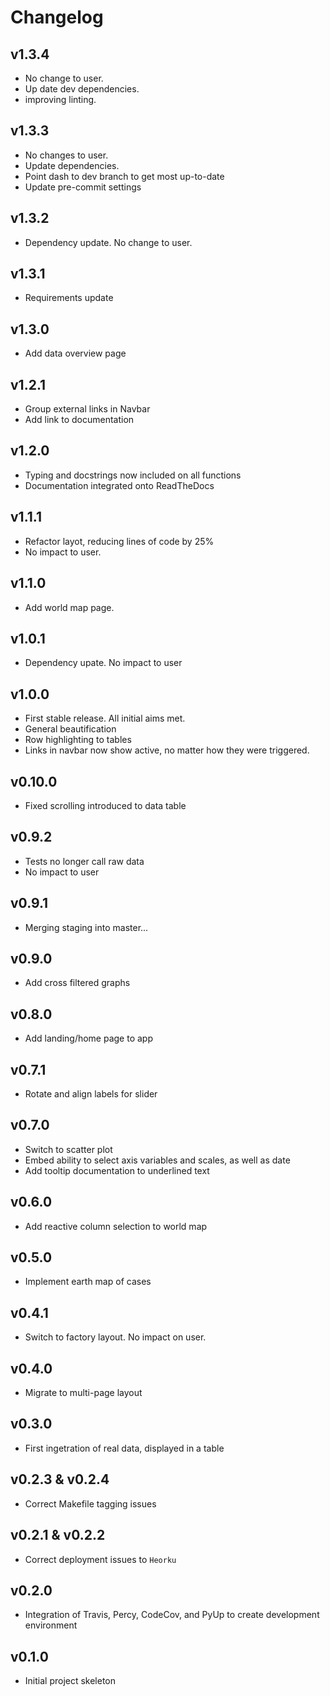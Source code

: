 Changelog
=========

v1.3.4
------
- No change to user.
- Up date dev dependencies.
- improving linting.

v1.3.3
------
- No changes to user.
- Update dependencies.
- Point dash to dev branch to get most up-to-date
- Update pre-commit settings

v1.3.2
------
- Dependency update. No change to user.

v1.3.1
------
- Requirements update

v1.3.0
------

- Add data overview page

v1.2.1
------

- Group external links in Navbar
- Add link to documentation

v1.2.0
------

- Typing and docstrings now included on all functions
- Documentation integrated onto ReadTheDocs

v1.1.1
------

- Refactor layot, reducing lines of code by 25%
- No impact to user.

v1.1.0
------

- Add world map page.

v1.0.1
------

- Dependency upate. No impact to user

v1.0.0
------

- First stable release. All initial aims met.
- General beautification
- Row highlighting to tables
- Links in navbar now show active, no matter how they were triggered.

v0.10.0
-------

- Fixed scrolling introduced to data table

v0.9.2
------

- Tests no longer call raw data
- No impact to user

v0.9.1
------

 - Merging staging into master...

v0.9.0
------

- Add cross filtered graphs

v0.8.0
------

- Add landing/home page to app

v0.7.1
------

- Rotate and align labels for slider

v0.7.0
------

- Switch to scatter plot
- Embed ability to select axis variables and scales, as well as date
- Add tooltip documentation to underlined text

v0.6.0
------

- Add reactive column selection to world map


v0.5.0
------

- Implement earth map of cases

v0.4.1
------

- Switch to factory layout. No impact on user.

v0.4.0
------

- Migrate to multi-page layout

v0.3.0
------

- First ingetration of real data, displayed in a table

v0.2.3 & v0.2.4
---------------

- Correct Makefile tagging issues

v0.2.1 & v0.2.2
---------------

- Correct deployment issues to `Heorku`

v0.2.0
------

- Integration of Travis, Percy, CodeCov, and PyUp to create development environment

v0.1.0
------

- Initial project skeleton
